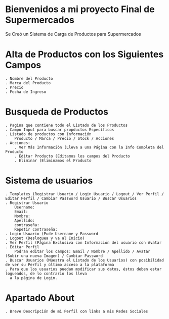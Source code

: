 # Bienvenidos a mi proyecto Final de Supermercados

Se Creó un Sistema de Carga de Productos para Supermercados
  # Alta de Productos con los Siguientes Campos
    . Nombre del Producto
    . Marca del Producto
    . Precio
    . Fecha de Ingreso
    
  # Busqueda de Productos
    . Pagina que contiene todo el Listado de los Productos
    . Campo Input para buscar propductos Específicos
    . Listado de productos con Información
        Producto / Marca / Precio / Stock / Acciones
    . Acciones:
        . Ver Más Información (Lleva a una Página con la Info Completa del Producto
        . Editar Producto (Editamos los campos del Producto
        . Eliminar (Eliminamos el Producto

  # Sistema de usuarios
    . Templates (Registrar Usuario / Login Usuario / Logout / Ver Perfil / Editar Perfil / Cambiar Password Usuario / Buscar Usuarios
    . Registrar Usuario
        Username:
        Email:
        Nombre:
        Apellido:
        contraseña:
        Repetir contraseña:
    . Login Usuario (Pude Username y Password
    . Logout (Desloguea y va al Inicio)
    . Ver Perfil (Página Exclusiva con Información del usuario con Avatar
    . Editar Perfil
        Podran editar los campos: Email / Nombre / Apellido / Avatar (Subir una nueva Imagen) / Cambiar Password
    . Buscar Usuarios (Muestra el Listado de los Usuarios) con posibilidad de ver su Perfil y último acceso a la plataforma
    . Para que los usuarios puedan modificar sus datos, éstos deben estar logueados, de lo contrario los lleva
      a la página de Login.

  # Apartado About
    . Breve Descripción de mi Perfil con links a mis Redes Sociales
        


  
      
  

